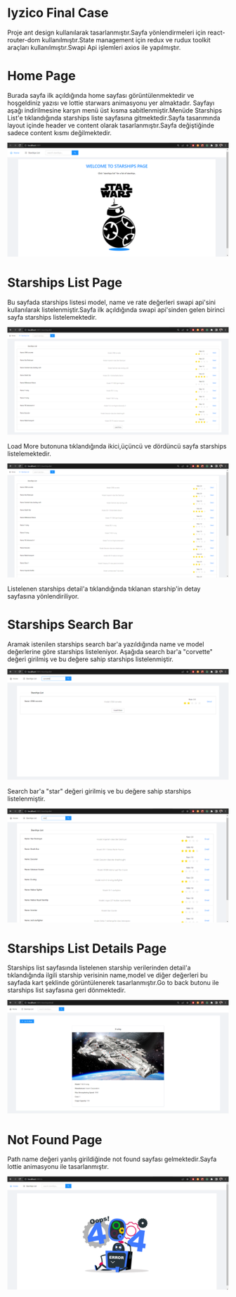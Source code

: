 # Iyzico Final Case

Proje ant design kullanılarak tasarlanmıştır.Sayfa yönlendirmeleri için react-router-dom kullanılmıştır.State management için redux ve rudux toolkit araçları kullanılmıştır.Swapi Api işlemleri axios ile yapılmıştır.

# Home Page

Burada sayfa ilk açıldığında home sayfası görüntülenmektedir ve hoşgeldiniz yazısı ve lottie starwars animasyonu yer almaktadır.
Sayfayı aşağı indirilmesine karşın menü üst kısma sabitlenmiştir.Menüde Starships List'e tıklandığında starships liste sayfasına gitmektedir.Sayfa tasarımında layout içinde header ve content olarak tasarlanmıştır.Sayfa değiştiğinde sadece content kısmı değilmektedir.

![home-1](./src/screenshots/home_page.png?raw=true)

# Starships List Page

Bu sayfada starships listesi model, name ve rate değerleri swapi api'sini kullanılarak listelenmiştir.Sayfa ilk açıldığında swapi api'sinden gelen birinci sayfa starships listelemektedir.

![starshipslist-1](./src/screenshots/starships_list.png?raw=true)

Load More butonuna tıklandığında ikici,üçüncü ve dördüncü sayfa starships listelemektedir.

![starshipslist-2](./src/screenshots/starships_list1.png?raw=true)

Listelenen starships detail'a tıklandığında tıklanan starship'in detay sayfasına yönlendiriliyor.

# Starships Search Bar
 
 Aramak istenilen starships search bar'a yazıldığında name ve model değerlerine göre starships listeleniyor.
 Aşağıda search bar'a "corvette" değeri girilmiş ve bu değere sahip starships listelenmiştir.

 ![search-1](./src/screenshots/search_bar1.png?raw=true)
 
 Search bar'a "star" değeri girilmiş ve bu değere sahip starships listelenmiştir.

![search-2](./src/screenshots/search_bar.png?raw=true)


# Starships List Details Page

Starships list sayfasında listelenen starship verilerinden detail'a tıklandığında ilgili starship verisinin name,model ve diğer değerleri bu sayfada kart şeklinde görüntülenerek tasarlanmıştır.Go to back butonu ile starships list sayfasına geri dönmektedir.

![detail-2](./src/screenshots/detail_page.png?raw=true)

# Not Found Page

Path name değeri yanlış girildiğinde not found sayfası gelmektedir.Sayfa lottie animasyonu ile tasarlanmıştır.

![notfound-1](./src/screenshots/not_found.png?raw=true)